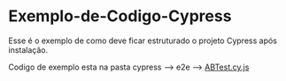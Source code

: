 # Exemplo-de-Codigo-Cypress
Esse é o exemplo de como deve ficar estruturado o projeto Cypress após instalação.

Codigo de exemplo esta na pasta cypress --> e2e --> [ABTest.cy.js](cypress/e2e/ABTest.cy.js)
